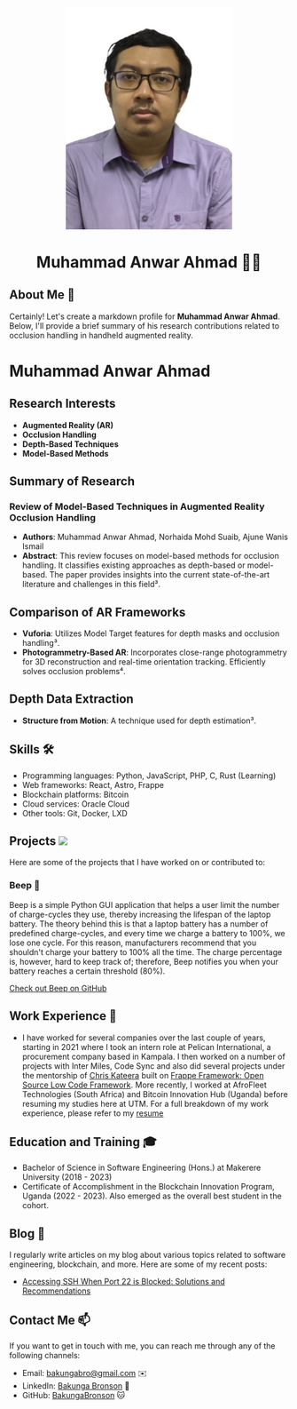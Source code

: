 
<div align="center"><img src="PhotoStudent.jpg" width="300" /></div>
<h1 align="center">Muhammad Anwar Ahmad 👨‍💻</h1>

## About Me 🚀
Certainly! Let's create a markdown profile for **Muhammad Anwar Ahmad**. Below, I'll provide a brief summary of his research contributions related to occlusion handling in handheld augmented reality.

# Muhammad Anwar Ahmad

## Research Interests
- **Augmented Reality (AR)**
- **Occlusion Handling**
- **Depth-Based Techniques**
- **Model-Based Methods**

## Summary of Research 

### **Review of Model-Based Techniques in Augmented Reality Occlusion Handling**
- **Authors**: Muhammad Anwar Ahmad, Norhaida Mohd Suaib, Ajune Wanis Ismail
- **Abstract**: This review focuses on model-based methods for occlusion handling. It classifies existing approaches as depth-based or model-based. The paper provides insights into the current state-of-the-art literature and challenges in this field³.

## Comparison of AR Frameworks
- **Vuforia**: Utilizes Model Target features for depth masks and occlusion handling³.
- **Photogrammetry-Based AR**: Incorporates close-range photogrammetry for 3D reconstruction and real-time orientation tracking. Efficiently solves occlusion problems⁴.

## Depth Data Extraction
- **Structure from Motion**: A technique used for depth estimation³.


## Skills 🛠️

- Programming languages: Python, JavaScript, PHP, C, Rust (Learning)
- Web frameworks: React, Astro, Frappe
- Blockchain platforms: Bitcoin
- Cloud services: Oracle Cloud
- Other tools: Git, Docker, LXD

## Projects <img src="https://github.com/drshahizan/BDM/assets/51344005/9bfd8fba-9b7b-4f06-8b4e-0a44313e5baa" width="30" />

Here are some of the projects that I have worked on or contributed to:

### Beep 🔋

Beep is a simple Python GUI application that helps a user limit the number of charge-cycles they use, thereby increasing the lifespan of the laptop battery. The theory behind this is that a laptop battery has a number of predefined charge-cycles, and every time we charge a battery to 100%, we lose one cycle. For this reason, manufacturers recommend that you shouldn't charge your battery to 100% all the time. The charge percentage is, however, hard to keep track of; therefore, Beep notifies you when your battery reaches a certain threshold (80%).

[Check out Beep on GitHub](https://github.com/OSCA-Kampala-Chapter/Beep)

## Work Experience 💼

- I have worked for several companies over the last couple of years, starting in 2021 where I took an intern role at Pelican International, a procurement company based in Kampala. I then worked on a number of projects with Inter Miles, Code Sync and also did several projects under the mentorship of [Chris Kateera](https://github.com/chris-kck) built on [Frappe Framework: Open Source Low Code Framework](https://frappeframework.com). More recently, I worked at AfroFleet Technologies (South Africa) and Bitcoin Innovation Hub (Uganda) before resuming my studies here at UTM. For a full breakdown of my work experience, please refer to my [resume](https://drive.google.com/file/d/1nMfGgOqV1s_OcfU7Cw3GEYB0_d-eewmI/view?usp=sharing)

## Education and Training 🎓

- Bachelor of Science in Software Engineering (Hons.) at Makerere University (2018 - 2023)
- Certificate of Accomplishment in the Blockchain Innovation Program, Uganda (2022 - 2023). Also emerged as the overall best student in the cohort.

## Blog 📝

I regularly write articles on my blog about various topics related to software engineering, blockchain, and more. Here are some of my recent posts:

- [Accessing SSH When Port 22 is Blocked: Solutions and Recommendations](https://blog.bakungabronson.com/ssh-unblock)

## Contact Me 📫

If you want to get in touch with me, you can reach me through any of the following channels:

- Email: bakungabro@gmail.com ✉️
- LinkedIn: [Bakunga Bronson](https://www.linkedin.com/in/bronson-bakunga-682a581ba/) 💼
- GitHub: [BakungaBronson](https://github.com/BakungaBronson) 🐱

